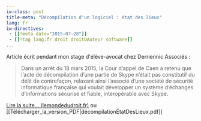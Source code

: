 ```yaml
---
iw-class: post
title-meta: "Décompilation d'un logiciel : état des lieux"
lang: fr
iw-directives:
 - [[!meta date="2015-07-28"]]
 - [[!tag lang:fr droit droitDAuteur software]]
...
```


Article écrit pendant mon stage d'élève-avocat chez Derriennic Associés :


> Dans un arrêt du 18 mars 2015, la Cour d’appel de Caen a retenu que
> l’acte de décompilation d’une partie de Skype n’était pas
> constitutif du délit de contrefaçon, relaxant ainsi l’associé d’une
> société de sécurité informatique française qui voulait développer un
> système d’échanges d’informations sécurisé et fiable, interopérable
> avec Skype.

[Lire la suite… (lemondedudroit.fr)](http://www.lemondedudroit.fr/le-monde-du-droit-le-quotidien-des-juristes-daffaires/publications/dossiers/207324-decompilation-dun-logiciel-etat-des-lieux.html?showall=1) ou [[Télécharger_la_version_PDF|décompilationÉtatDesLieux.pdf]]
